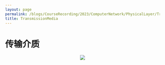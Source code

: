 ```yaml
---
layout: page
permalink: /blogs/CourseRecording/2023/ComputerNetwork/PhysicalLayer/TransmissionMedia/index.html
title: TransmissionMedia
---
```


# 传输介质

<div style="display: flex; justify-content: center;">
    <img src="https://cryoushiwo.oss-cn-hangzhou.aliyuncs.com/images/202409071442044.png" style="max-width: 80%; height: auto;">
</div><br>
